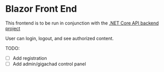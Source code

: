 # Blazor Front End

This frontend is to be run in conjunction with the [.NET Core API backend project](https://github.com/cptchuckles/quintrix-net-2022/tree/master/jwt-api)

User can login, logout, and see authorized content.

TODO:
 - [ ] Add registration
 - [ ] Add admin/gigachad control panel